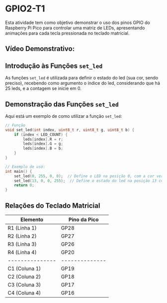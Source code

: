 # GPIO2-T1

Esta atividade tem como objetivo demonstrar o uso dos pinos GPIO do Raspberry Pi Pico para controlar uma matriz de LEDs, apresentando animações para cada tecla pressionada no teclado matricial.

## Vídeo Demonstrativo:

## Introdução às Funções `set_led`

As funções `set_led` é utilizada para definir o estado do led (sua cor, sendo preciso), recebendo como argumento o índice do led, considerando que há 25 leds, e a contagem se inicie em 0.

## Demonstração das Funções `set_led`

Aqui está um exemplo de como utilizar a função `set_led`:

```c
// Função
void set_led(int index, uint8_t r, uint8_t g, uint8_t b) {
    if (index < LED_COUNT) {
        leds[index].R = r;
        leds[index].G = g;
        leds[index].B = b;
    }
}

// Exemplo de uso:
int main() {
    set_led(0, 255, 0, 0);  // Define o LED na posição 0, com a cor vermelha
    set_led(13, 0, 0, 255);  // Define o estado do led na posição 13 como azul
    return 0;
}
```


## Relações do Teclado Matricial
| Elemento      | Pino da Pico |
|---------------|--------------|
| R1 (Linha 1)  | GP28         |
| R2 (Linha 2)  | GP27         |
| R3 (Linha 3)  | GP26         |
| R4 (Linha 4)  | GP20         |
|---------------|--------------|
| C1 (Coluna 1) | GP19         |
| C2 (Coluna 2) | GP18         |
| C3 (Coluna 3) | GP17         |
| C4 (Coluna 4) | GP16         |
